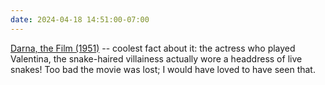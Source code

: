 ```yaml
---
date: 2024-04-18 14:51:00-07:00
---
```

[Darna, the Film (1951)](https://multoghost.wordpress.com/2024/04/18/darna-the-film-1951/) -- coolest fact about it: the actress who played Valentina, the snake-haired villainess actually wore a headdress of live snakes! Too bad the movie was lost; I would have loved to have seen that.